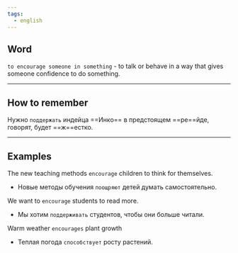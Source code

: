 ```yaml
---
tags:
  - english
---
```

## Word

`to encourage someone in something` - to talk or behave in a way that gives someone confidence to do something.

---
## How to remember

Нужно `поддержать` индейца ==Инко== в предстоящем ==ре==йде, говорят, будет ==ж==естко.

---
## Examples

The new teaching methods `encourage` children to think for themselves.
- Новые методы обучения `поощряют` детей думать самостоятельно.

We want to `encourage` students to read more.
- Мы хотим `поддерживать` студентов, чтобы они больше читали.

Warm weather `encourages` plant growth
- Теплая погода `способствует` росту растений.